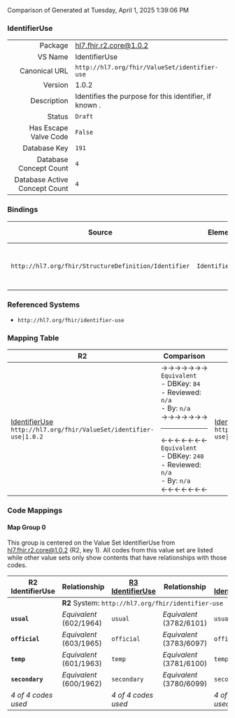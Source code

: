 Comparison of 
Generated at Tuesday, April 1, 2025 1:39:06 PM

### IdentifierUse

|      |     |
| ---: | --- |
| Package | hl7.fhir.r2.core@1.0.2 |
| VS Name | IdentifierUse |
| Canonical URL | `http://hl7.org/fhir/ValueSet/identifier-use` |
| Version | 1.0.2 |
| Description | Identifies the purpose for this identifier, if known . |
| Status | `Draft` |
| Has Escape Valve Code | `False` |
| Database Key | `191` |
| Database Concept Count | `4` |
| Database Active Concept Count | `4` |
### Bindings

| Source | Element | Binding | Strength | Element Short |
| ------ | ------- | ------- | -------- | ------------- |
| `http://hl7.org/fhir/StructureDefinition/Identifier` | `Identifier.use` | `http://hl7.org/fhir/ValueSet/identifier-use` | `Required` | usual \| official \| temp \| secondary (If known) |

### Referenced Systems

* `http://hl7.org/fhir/identifier-use`
### Mapping Table

| R2 | Comparison | R3 | Comparison | R4 | Comparison | R4B | Comparison | R5
| --- | --- | --- | --- | --- | --- | --- | --- | ---
| [IdentifierUse](/docs/R2/ValueSets/IdentifierUse.md)<br/> `http://hl7.org/fhir/ValueSet/identifier-use\|1.0.2` | →→→→→→→<br/>`Equivalent`<br/>- DBKey: `84`<br/>- Reviewed: `n/a`<br/>- By: `n/a`<br/>→→→→→→→<hr/>←←←←←←←<br/>`Equivalent`<br/>- DBKey: `240`<br/>- Reviewed: `n/a`<br/>- By: `n/a`<br/>←←←←←←←| [IdentifierUse](/docs/R3/ValueSets/IdentifierUse.md)<br/> `http://hl7.org/fhir/ValueSet/identifier-use\|3.0.2` | →→→→→→→<br/>`SourceIsNarrowerThanTarget`<br/>- DBKey: `425`<br/>- Reviewed: `n/a`<br/>- By: `n/a`<br/>→→→→→→→<hr/>←←←←←←←<br/>`SourceIsBroaderThanTarget`<br/>- DBKey: `647`<br/>- Reviewed: `n/a`<br/>- By: `n/a`<br/>←←←←←←←| [IdentifierUse](/docs/R4/ValueSets/IdentifierUse.md)<br/> `http://hl7.org/fhir/ValueSet/identifier-use\|4.0.1` | →→→→→→→<br/>`Equivalent`<br/>- DBKey: `1539`<br/>- Reviewed: `n/a`<br/>- By: `n/a`<br/>→→→→→→→<hr/>←←←←←←←<br/>`Equivalent`<br/>- DBKey: `1540`<br/>- Reviewed: `n/a`<br/>- By: `n/a`<br/>←←←←←←←| [IdentifierUse](/docs/R4B/ValueSets/IdentifierUse.md)<br/> `http://hl7.org/fhir/ValueSet/identifier-use\|4.3.0` | →→→→→→→<br/>`Equivalent`<br/>- DBKey: `897`<br/>- Reviewed: `n/a`<br/>- By: `n/a`<br/>→→→→→→→<hr/>←←←←←←←<br/>`Equivalent`<br/>- DBKey: `1158`<br/>- Reviewed: `n/a`<br/>- By: `n/a`<br/>←←←←←←←| [IdentifierUse](/docs/R5/ValueSets/IdentifierUse.md)<br/> `http://hl7.org/fhir/ValueSet/identifier-use\|5.0.0` 

### Code Mappings


#### Map Group 0

This group is centered on the Value Set IdentifierUse from hl7.fhir.r2.core@1.0.2 (R2, key 1).
All codes from this value set are listed while other value sets only show contents that have relationships with those codes.

| R2 IdentifierUse| Relationship | [R3 IdentifierUse](/docs/R3/ValueSets/IdentifierUse.md)| Relationship | [R4 IdentifierUse](/docs/R4/ValueSets/IdentifierUse.md)| Relationship | [R4B IdentifierUse](/docs/R4B/ValueSets/IdentifierUse.md)| Relationship | [R5 IdentifierUse](/docs/R5/ValueSets/IdentifierUse.md)
| --- | --- | --- | --- | --- | --- | --- | --- | ---
| <td colspan="8">**R2** System: `http://hl7.org/fhir/identifier-use`
| **`usual`**| _Equivalent_ <br/>(602/1964)| `usual`| _Equivalent_ <br/>(3782/6101)| `usual`| _Equivalent_ <br/>(16190/16191)| `usual`| _Equivalent_ <br/>(8340/10649)| `usual`
| **`official`**| _Equivalent_ <br/>(603/1965)| `official`| _Equivalent_ <br/>(3783/6097)| `official`| _Equivalent_ <br/>(16192/16193)| `official`| _Equivalent_ <br/>(8342/10651)| `official`
| **`temp`**| _Equivalent_ <br/>(601/1963)| `temp`| _Equivalent_ <br/>(3781/6100)| `temp`| _Equivalent_ <br/>(16194/16195)| `temp`| _Equivalent_ <br/>(8339/10648)| `temp`
| **`secondary`**| _Equivalent_ <br/>(600/1962)| `secondary`| _Equivalent_ <br/>(3780/6099)| `secondary`| _Equivalent_ <br/>(16196/16197)| `secondary`| _Equivalent_ <br/>(8338/10647)| `secondary`
| *4 of 4 codes used* | | *4 of 4 codes used* | | *4 of 5 codes used* | | *4 of 5 codes used* | | *4 of 5 codes used* 

